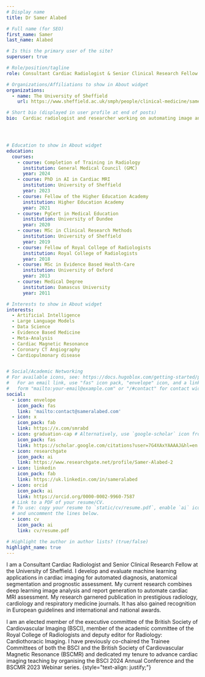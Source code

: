 ```yaml
---
# Display name
title: Dr Samer Alabed

# Full name (for SEO)
first_name: Samer
last_name: Alabed

# Is this the primary user of the site?
superuser: true

# Role/position/tagline
role: Consultant Cardiac Radiologist & Senior Clinical Research Fellow

# Organizations/Affiliations to show in About widget
organizations:
  - name: The University of Sheffield
    url: https://www.sheffield.ac.uk/smph/people/clinical-medicine/samer-alabed

# Short bio (displayed in user profile at end of posts)
bio:  Cardiac radiologist and researcher working on automating image analysis and report generation.




# Education to show in About widget
education:
  courses:
    - course: Completion of Training in Radiology
      institution: General Medical Council (GMC)
      year: 2024
    - course: PhD in AI in Cardiac MRI
      institution: University of Sheffield
      year: 2023
    - course: Fellow of the Higher Education Academy
      institution: Higher Education Academy  
      year: 2021  
    - course: PgCert in Medical Education 
      institution: University of Dundee
      year: 2020
    - course: MSc in Clinical Research Methods
      institution: University of Sheffield
      year: 2019
    - course: Fellow of Royal College of Radiologists 
      institution: Royal College of Radiologists
      year: 2018
    - course: MSc in Evidence Based Health-Care
      institution: University of Oxford 
      year: 2013
    - course: Medical Degree 
      institution: Damascus University
      year: 2011

# Interests to show in About widget
interests:
  - Artificial Intelligence
  - Large Language Models
  - Data Science
  - Evidence Based Medicine
  - Meta-Analysis
  - Cardiac Magnetic Resonance
  - Coronary CT Angiography
  - Cardiopulmonary disease


# Social/Academic Networking
# For available icons, see: https://docs.hugoblox.com/getting-started/page-builder/#icons
#   For an email link, use "fas" icon pack, "envelope" icon, and a link in the
#   form "mailto:your-email@example.com" or "/#contact" for contact widget.
social:
  - icon: envelope
    icon_pack: fas
    link: 'mailto:contact@sameralabed.com'
  - icon: x
    icon_pack: fab
    link: https://x.com/smrabd
  - icon: graduation-cap # Alternatively, use `google-scholar` icon from `ai` icon pack
    icon_pack: fas
    link: https://scholar.google.com/citations?user=7G4XAxYAAAAJ&hl=en
  - icon: researchgate
    icon_pack: ai
    link: https://www.researchgate.net/profile/Samer-Alabed-2
  - icon: linkedin
    icon_pack: fab
    link: https://uk.linkedin.com/in/sameralabed
  - icon: orcid
    icon_pack: ai
    link: https://orcid.org/0000-0002-9960-7587
  # Link to a PDF of your resume/CV.
  # To use: copy your resume to `static/cv/resume.pdf`, enable `ai` icons in `params.yaml`,
  # and uncomment the lines below.
  - icon: cv
    icon_pack: ai
    link: cv/resume.pdf

# Highlight the author in author lists? (true/false)
highlight_name: true
---
```


I am a Consultant Cardiac Radiologist and Senior Clinical Research Fellow at the University of Sheffield. I develop and evaluate machine learning applications in cardiac imaging for automated diagnosis, anatomical segmentation and prognostic assessment. My current research combines deep learning image analysis and report generation to  automate cardiac MRI assessment. My research garnered publication in prestigious radiology, cardiology and respiratory medicine journals. It has also gained recognition in European guidelines and international and national awards. 

I am an elected member of the executive committee of the British Society of Cardiovascular Imaging (BSCI), member of the academic committee of the Royal College of Radiologists and deputy editor for Radiology: Cardiothoracic Imaging. I have previously co-chaired the Trainee Committees of both the BSCI and the British Society of Cardiovascular Magnetic Resonance (BSCMR) and dedicated my tenure to advance cardiac imaging teaching by organising the BSCI 2024 Annual Conference and the BSCMR 2023 Webinar series. 
{style="text-align: justify;"}
